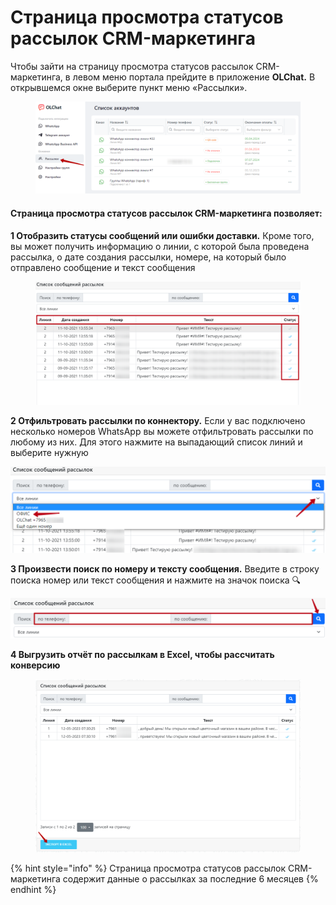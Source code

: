 # Страница просмотра статусов рассылок CRM-маркетинга

Чтобы зайти на страницу просмотра статусов рассылок CRM-маркетинга, в левом меню портала прейдите в приложение **OLChat.** В открывшемся окне выберите пункт меню «Рассылки».

<figure><img src="../../.gitbook/assets/image (1186).png" alt=""><figcaption></figcaption></figure>

#### Страница просмотра статусов рассылок CRM-маркетинга позволяет:

**1 Отобразить статусы сообщений или ошибки доставки.** Кроме того, вы может получить информацию о линии, с которой была проведена рассылка, о дате создания рассылки, номере, на который было отправлено сообщение и текст сообщения

<figure><img src="../../.gitbook/assets/image (509).png" alt=""><figcaption></figcaption></figure>

**2 Отфильтровать рассылки по коннектору.** Если у вас подключено несколько номеров WhatsApp вы можете отфильтровать рассылки по любому из них. Для этого нажмите на выпадающий список линий и выберите нужную

![](<../../.gitbook/assets/image (983).png>)

**3 Произвести поиск по номеру и тексту сообщения.** Введите в строку поиска номер или текст сообщения и нажмите на значок поиска 🔍

![](<../../.gitbook/assets/image (487).png>)

**4 Выгрузить отчёт по рассылкам в Excel, чтобы рассчитать конверсию**

<figure><img src="../../.gitbook/assets/image (1057).png" alt=""><figcaption></figcaption></figure>

{% hint style="info" %}
Страница просмотра статусов рассылок CRM-маркетинга содержит данные о рассылках за последние 6 месяцев
{% endhint %}
